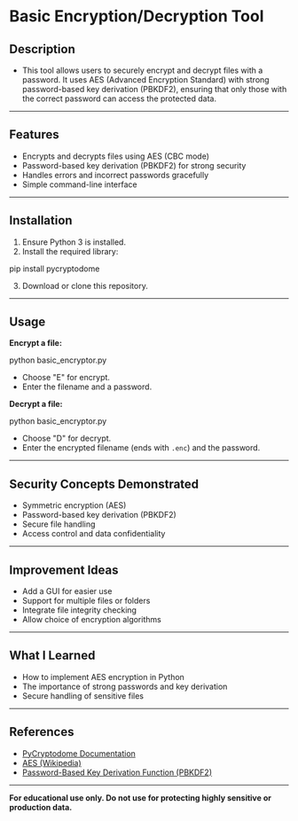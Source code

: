 # Basic Encryption/Decryption Tool

## Description

- This tool allows users to securely encrypt and decrypt files with a password. It uses AES (Advanced Encryption Standard) with strong password-based key derivation (PBKDF2), ensuring that only those with the correct password can access the protected data.
---

## Features

- Encrypts and decrypts files using AES (CBC mode)
- Password-based key derivation (PBKDF2) for strong security
- Handles errors and incorrect passwords gracefully
- Simple command-line interface

---

## Installation

1. Ensure Python 3 is installed.
2. Install the required library:

pip install pycryptodome

3. Download or clone this repository.

---

## Usage

**Encrypt a file:**

python basic_encryptor.py

- Choose "E" for encrypt.
- Enter the filename and a password.

**Decrypt a file:**

python basic_encryptor.py

- Choose "D" for decrypt.
- Enter the encrypted filename (ends with `.enc`) and the password.


---

## Security Concepts Demonstrated

- Symmetric encryption (AES)
- Password-based key derivation (PBKDF2)
- Secure file handling
- Access control and data confidentiality

---

## Improvement Ideas

- Add a GUI for easier use
- Support for multiple files or folders
- Integrate file integrity checking
- Allow choice of encryption algorithms

---

## What I Learned

- How to implement AES encryption in Python
- The importance of strong passwords and key derivation
- Secure handling of sensitive files

---

## References

- [PyCryptodome Documentation](https://pycryptodome.readthedocs.io/en/latest/)
- [AES (Wikipedia)](https://en.wikipedia.org/wiki/Advanced_Encryption_Standard)
- [Password-Based Key Derivation Function (PBKDF2)](https://en.wikipedia.org/wiki/PBKDF2)

---

**For educational use only. Do not use for protecting highly sensitive or production data.**
